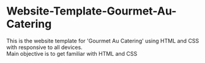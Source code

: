 # Website-Template-Gourmet-Au-Catering
This is the website template for 'Gourmet Au Catering' using HTML and CSS with responsive to all devices. <br>
Main objective is to get familiar with HTML and CSS
